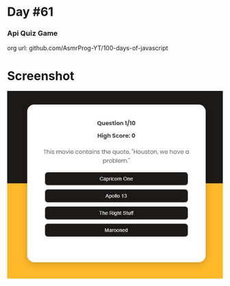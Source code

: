 # Day #61

### Api Quiz Game
org url: github.com/AsmrProg-YT/100-days-of-javascript

# Screenshot
![sc](./screenshot.jpg)
